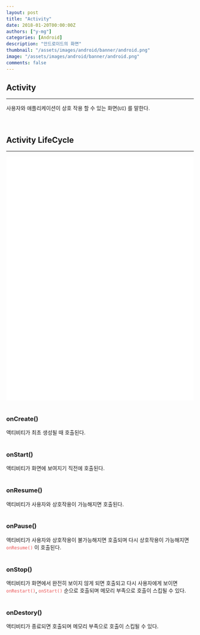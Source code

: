 ```yaml
---
layout: post
title: "Activity"
date: 2018-01-20T00:00:00Z
authors: ["y-mg"]
categories: [Android]
description: "안드로이드의 화면"
thumbnail: "/assets/images/android/banner/android.png"
image: "/assets/images/android/banner/android.png"
comments: false
---
```


## Activity
***
사용자와 애플리케이션이 상호 작용 할 수 있는 화면(`UI`) 를 말한다.
<br/>
<br/>
<br/>



## Activity LifeCycle
***
<div style="
background-color: #ffffff;
background-image: url(/assets/images/android/content/lifecycle-activity.png);
background-size: contain;
background-repeat: no-repeat;
background-position: center center;
">
<img src="/assets/images/android/content/lifecycle-activity.png" style="visibility: hidden;" />
</div>
<br/>

### onCreate()
액티비티가 최초 생성될 때 호출된다.
<br/>
<br/>

### onStart()
액티비티가 화면에 보여지기 직전에 호출된다.
<br/>
<br/>

### onResume()
액티비티가 사용자와 상호작용이 가능해지면 호출된다.
<br/>
<br/>

### onPause()
액티비티가 사용자와 상호작용이 불가능해지면 호출되며 다시 상호작용이 가능해지면 <code style="color: #eb5657;">onResume()</code> 이 호출된다.
<br/>
<br/>

### onStop()
액티비티가 화면에서 완전히 보이지 않게 되면 호출되고 다시 사용자에게 보이면 <code style="color: #eb5657;">onRestart()</code>, <code style="color: #eb5657;">onStart()</code> 순으로 호출되며 메모리 부족으로 호출이 스킵될 수 있다.
<br/>
<br/>

### onDestory()
액티비티가 종료되면 호출되며 메모리 부족으로 호출이 스킵될 수 있다.